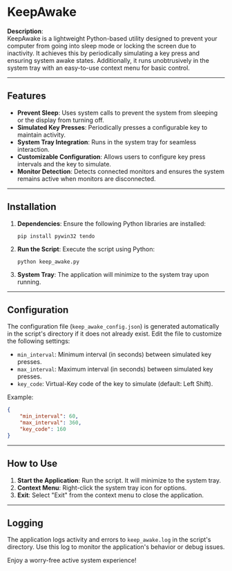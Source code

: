 # KeepAwake

**Description**:  
KeepAwake is a lightweight Python-based utility designed to prevent your computer from going into sleep mode or locking the screen due to inactivity. It achieves this by periodically simulating a key press and ensuring system awake states. Additionally, it runs unobtrusively in the system tray with an easy-to-use context menu for basic control.

---

## Features
- **Prevent Sleep**: Uses system calls to prevent the system from sleeping or the display from turning off.
- **Simulated Key Presses**: Periodically presses a configurable key to maintain activity.
- **System Tray Integration**: Runs in the system tray for seamless interaction.
- **Customizable Configuration**: Allows users to configure key press intervals and the key to simulate.
- **Monitor Detection**: Detects connected monitors and ensures the system remains active when monitors are disconnected.

---

## Installation
1. **Dependencies**: Ensure the following Python libraries are installed:
   ```
   pip install pywin32 tendo
   ```
2. **Run the Script**: Execute the script using Python:
   ```
   python keep_awake.py
   ```
3. **System Tray**: The application will minimize to the system tray upon running.

---

## Configuration
The configuration file (`keep_awake_config.json`) is generated automatically in the script's directory if it does not already exist. Edit the file to customize the following settings:
- `min_interval`: Minimum interval (in seconds) between simulated key presses.
- `max_interval`: Maximum interval (in seconds) between simulated key presses.
- `key_code`: Virtual-Key code of the key to simulate (default: Left Shift).

Example:
```json
{
    "min_interval": 60,
    "max_interval": 360,
    "key_code": 160
}
```

---

## How to Use
1. **Start the Application**: Run the script. It will minimize to the system tray.
2. **Context Menu**: Right-click the system tray icon for options.
3. **Exit**: Select "Exit" from the context menu to close the application.

---

## Logging
The application logs activity and errors to `keep_awake.log` in the script's directory. Use this log to monitor the application's behavior or debug issues.

Enjoy a worry-free active system experience!
